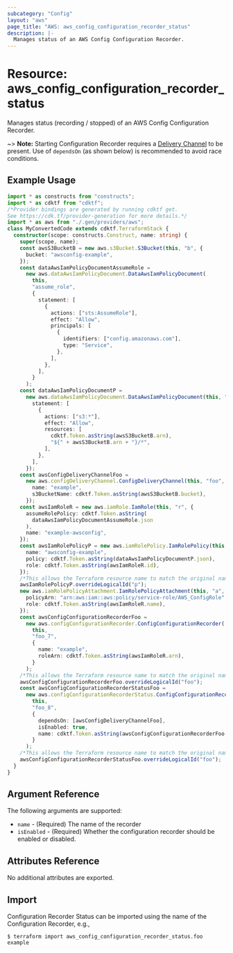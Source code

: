 ```yaml
---
subcategory: "Config"
layout: "aws"
page_title: "AWS: aws_config_configuration_recorder_status"
description: |-
  Manages status of an AWS Config Configuration Recorder.
---
```


# Resource: aws_config_configuration_recorder_status

Manages status (recording / stopped) of an AWS Config Configuration Recorder.

~> **Note:** Starting Configuration Recorder requires a [Delivery Channel](/docs/providers/aws/r/config_delivery_channel.html) to be present. Use of `dependsOn` (as shown below) is recommended to avoid race conditions.

## Example Usage

```typescript
import * as constructs from "constructs";
import * as cdktf from "cdktf";
/*Provider bindings are generated by running cdktf get.
See https://cdk.tf/provider-generation for more details.*/
import * as aws from "./.gen/providers/aws";
class MyConvertedCode extends cdktf.TerraformStack {
  constructor(scope: constructs.Construct, name: string) {
    super(scope, name);
    const awsS3BucketB = new aws.s3Bucket.S3Bucket(this, "b", {
      bucket: "awsconfig-example",
    });
    const dataAwsIamPolicyDocumentAssumeRole =
      new aws.dataAwsIamPolicyDocument.DataAwsIamPolicyDocument(
        this,
        "assume_role",
        {
          statement: [
            {
              actions: ["sts:AssumeRole"],
              effect: "Allow",
              principals: [
                {
                  identifiers: ["config.amazonaws.com"],
                  type: "Service",
                },
              ],
            },
          ],
        }
      );
    const dataAwsIamPolicyDocumentP =
      new aws.dataAwsIamPolicyDocument.DataAwsIamPolicyDocument(this, "p", {
        statement: [
          {
            actions: ["s3:*"],
            effect: "Allow",
            resources: [
              cdktf.Token.asString(awsS3BucketB.arn),
              "${" + awsS3BucketB.arn + "}/*",
            ],
          },
        ],
      });
    const awsConfigDeliveryChannelFoo =
      new aws.configDeliveryChannel.ConfigDeliveryChannel(this, "foo", {
        name: "example",
        s3BucketName: cdktf.Token.asString(awsS3BucketB.bucket),
      });
    const awsIamRoleR = new aws.iamRole.IamRole(this, "r", {
      assumeRolePolicy: cdktf.Token.asString(
        dataAwsIamPolicyDocumentAssumeRole.json
      ),
      name: "example-awsconfig",
    });
    const awsIamRolePolicyP = new aws.iamRolePolicy.IamRolePolicy(this, "p_5", {
      name: "awsconfig-example",
      policy: cdktf.Token.asString(dataAwsIamPolicyDocumentP.json),
      role: cdktf.Token.asString(awsIamRoleR.id),
    });
    /*This allows the Terraform resource name to match the original name. You can remove the call if you don't need them to match.*/
    awsIamRolePolicyP.overrideLogicalId("p");
    new aws.iamRolePolicyAttachment.IamRolePolicyAttachment(this, "a", {
      policyArn: "arn:aws:iam::aws:policy/service-role/AWS_ConfigRole",
      role: cdktf.Token.asString(awsIamRoleR.name),
    });
    const awsConfigConfigurationRecorderFoo =
      new aws.configConfigurationRecorder.ConfigConfigurationRecorder(
        this,
        "foo_7",
        {
          name: "example",
          roleArn: cdktf.Token.asString(awsIamRoleR.arn),
        }
      );
    /*This allows the Terraform resource name to match the original name. You can remove the call if you don't need them to match.*/
    awsConfigConfigurationRecorderFoo.overrideLogicalId("foo");
    const awsConfigConfigurationRecorderStatusFoo =
      new aws.configConfigurationRecorderStatus.ConfigConfigurationRecorderStatus(
        this,
        "foo_8",
        {
          dependsOn: [awsConfigDeliveryChannelFoo],
          isEnabled: true,
          name: cdktf.Token.asString(awsConfigConfigurationRecorderFoo.name),
        }
      );
    /*This allows the Terraform resource name to match the original name. You can remove the call if you don't need them to match.*/
    awsConfigConfigurationRecorderStatusFoo.overrideLogicalId("foo");
  }
}

```

## Argument Reference

The following arguments are supported:

* `name` - (Required) The name of the recorder
* `isEnabled` - (Required) Whether the configuration recorder should be enabled or disabled.

## Attributes Reference

No additional attributes are exported.

## Import

Configuration Recorder Status can be imported using the name of the Configuration Recorder, e.g.,

```
$ terraform import aws_config_configuration_recorder_status.foo example
```

<!-- cache-key: cdktf-0.17.0-pre.15 input-99015d984c66da7fd30123db6af97e25d34c3606e1eb36b4ea3f3e923d4a0107 -->